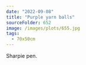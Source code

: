 ```yaml
---
date: "2022-09-08"
title: "Purple yarn balls"
sourceFolder: 652
image: /images/plots/655.jpg
tags:
  - 70x50cm
---
```


Sharpie pen.
